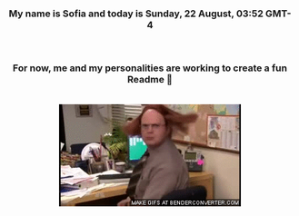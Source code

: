 


<div align="center">
<h3 >My name is Sofia and today is Sunday, 22 August, 03:52 GMT-4</h3><br>
<h3 >For now, me and my personalities are working to create a fun Readme 👋
</h3><br>
<img src='img/dwight.gif' alt='working...'/>
</div>
